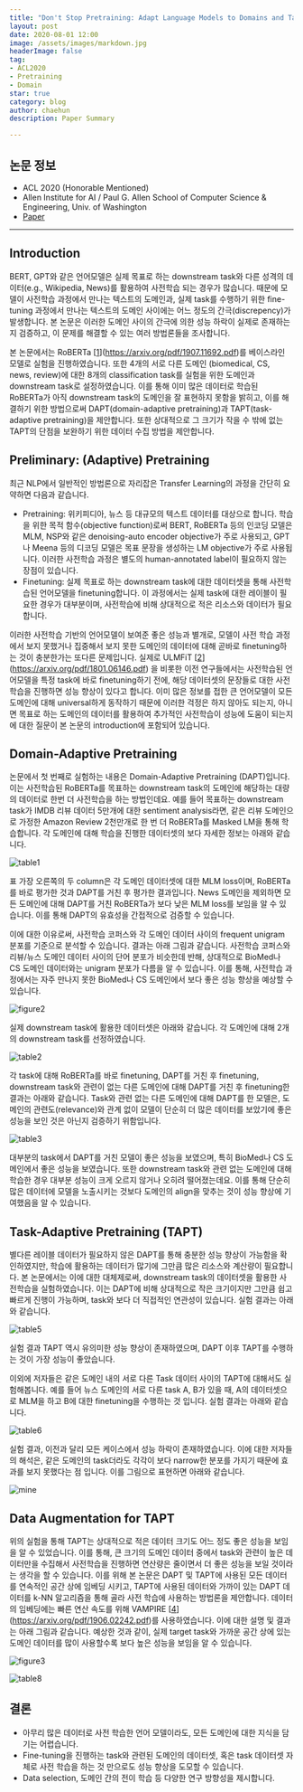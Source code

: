 ```yaml
---
title: "Don't Stop Pretraining: Adapt Language Models to Domains and Tasks, ACL2020"
layout: post
date: 2020-08-01 12:00
image: /assets/images/markdown.jpg
headerImage: false
tag:
- ACL2020
- Pretraining
- Domain
star: true
category: blog
author: chaehun
description: Paper Summary

---
```


## 논문 정보

- ACL 2020 (Honorable Mentioned)
- Allen Institute for AI / Paul G. Allen School of Computer Science & Engineering, Univ. of Washington
- [Paper](https://arxiv.org/pdf/2004.10964.pdf)

---

## Introduction

BERT, GPT와 같은 언어모델은 실제 목표로 하는 downstream task와 다른 성격의 데이터(e.g., Wikipedia, News)를 활용하여 사전학습 되는 경우가 많습니다. 때문에 모델이 사전학습 과정에서 만나는 텍스트의 도메인과, 실제 task를 수행하기 위한 fine-tuning 과정에서 만나는 텍스트의 도메인 사이에는 어느 정도의 간극(discrepency)가 발생합니다. 본 논문은 이러한 도메인 사이의 간극에 의한 성능 하락이 실제로 존재하는지 검증하고, 이 문제를 해결할 수 있는 여러 방법론들을 조사합니다.

본 논문에서는 RoBERTa [[1]](https://arxiv.org/pdf/1907.11692.pdf)를 베이스라인 모델로 실험을 진행하였습니다. 또한 4개의 서로 다른 도메인 (biomedical, CS, news, review)에 대한 8개의 classification task를 실험을 위한 도메인과 downstream task로 설정하였습니다. 이를 통해 이미 많은 데이터로 학습된 RoBERTa가 아직 downstream task의 도메인을 잘 표현하지 못함을 밝히고, 이를 해결하기 위한 방법으로써 DAPT(domain-adaptive pretraining)과 TAPT(task-adaptive pretraining)을 제안합니다. 또한 상대적으로 그 크기가 작을 수 밖에 없는 TAPT의 단점을 보완하기 위한 데이터 수집 방법을 제안합니다.

## Preliminary: (Adaptive) Pretraining

최근 NLP에서 일반적인 방법론으로 자리잡은 Transfer Learning의 과정을 간단히 요약하면 다음과 같습니다.

- Pretraining: 위키피디아, 뉴스 등 대규모의 텍스트 데이터를 대상으로 합니다. 학습을 위한 목적 함수(objective function)로써 BERT, RoBERTa 등의 인코딩 모델은 MLM, NSP와 같은 denoising-auto encoder objective가 주로 사용되고, GPT나 Meena 등의 디코딩 모델은 목표 문장을 생성하는 LM objective가 주로 사용됩니다. 이러한 사전학습 과정은 별도의 human-annotated label이 필요하지 않는 장점이 있습니다.
- Finetuning: 실제 목표로 하는 downstream task에 대한 데이터셋을 통해 사전학습된 언어모델을 finetuning합니다. 이 과정에서는 실제 task에 대한 레이블이 필요한 경우가 대부분이며, 사전학습에 비해 상대적으로 적은 리소스와 데이터가 필요합니다.

이러한 사전학습 기반의 언어모델이 보여준 좋은 성능과 별개로, 모델이 사전 학습 과정에서 보지 못했거나 집중해서 보지 못한 도메인의 데이터에 대해 곧바로 finetuning하는 것이 충분한가는 또다른 문제입니다. 실제로 ULMFiT [[2]](https://arxiv.org/pdf/1801.06146.pdf) 을 비롯한 이전 연구들에서는 사전학습된 언어모델을 특정 task에 바로 finetuning하기 전에, 해당 데이터셋의 문장들로 대한 사전 학습을 진행하면 성능 향상이 있다고 합니다. 이미 많은 정보를 접한 큰 언어모델이 모든 도메인에 대해 universal하게 동작하기 때문에 이러한 걱정은 하지 않아도 되는지, 아니면 목표로 하는 도메인의 데이터를 활용하여 추가적인 사전학습이 성능에 도움이 되는지에 대한 질문이 본 논문의 introduction에 포함되어 있습니다.

## Domain-Adaptive Pretraining

논문에서 첫 번째로 실험하는 내용은 Domain-Adaptive Pretraining (DAPT)입니다. 이는 사전학습된 RoBERTa를 목표하는 downstream task의 도메인에 해당하는 대량의 데이터로 한번 더 사전학습을 하는 방법인데요. 예를 들어 목표하는 downstream task가 IMDB 리뷰 데이터 5만개에 대한 sentiment analysis라면, 같은 리뷰 도메인으로 가정한 Amazon Review 2천만개로 한 번 더 RoBERTa를 Masked LM을 통해 학습합니다. 각 도메인에 대해 학습을 진행한 데이터셋의 보다 자세한 정보는 아래와 같습니다.

![table1](/assets/images/dontstop/table1.png)

표 가장 오른쪽의 두 column은 각 도메인 데이터셋에 대한 MLM loss이며, RoBERTa를 바로 평가한 것과 DAPT를 거친 후 평가한 결과입니다. News 도메인을 제외하면 모든 도메인에 대해 DAPT를 거친 RoBERTa가 보다 낮은 MLM loss를 보임을 알 수 있습니다. 이를 통해 DAPT의 유효성을 간접적으로 검증할 수 있습니다.

이에 대한 이유로써, 사전학습 코퍼스와 각 도메인 데이터 사이의 frequent unigram 분포를 기준으로 분석할 수 있습니다. 결과는 아래 그림과 같습니다. 사전학습 코퍼스와 리뷰/뉴스 도메인 데이터 사이의 단어 분포가 비슷한데 반해, 상대적으로 BioMed나 CS 도메인 데이터와는 unigram 분포가 다름을 알 수 있습니다. 이를 통해, 사전학습 과정에서는 자주 만나지 못한 BioMed나 CS 도메인에서 보다 좋은 성능 향상을 예상할 수 있습니다.

![figure2](/assets/images/dontstop/figure2.png)

실제 downstream task에 활용한 데이터셋은 아래와 같습니다. 각 도메인에 대해 2개의 downstream task를 선정하였습니다.

![table2](/assets/images/dontstop/table2.png)

각 task에 대해 RoBERTa를 바로 finetuning, DAPT를 거친 후 finetuning, downstream task와 관련이 없는 다른 도메인에 대해 DAPT를 거친 후 finetuning한 결과는 아래와 같습니다. Task와 관련 없는 다른 도메인에 대해 DAPT를 한 모델은, 도메인의 관련도(relevance)와 관계 없이 모델이 단순히 더 많은 데이터를 보았기에 좋은 성능을 보인 것은 아닌지 검증하기 위함입니다.

![table3](/assets/images/dontstop/table3.png)

대부분의 task에서 DAPT를 거친 모델이 좋은 성능을 보였으며, 특히 BioMed나 CS 도메인에서 좋은 성능을 보였습니다. 또한 downstream task와 관련 없는 도메인에 대해 학습한 경우 대부분 성능이 크게 오르지 않거나 오히려 떨어졌는데요. 이를 통해 단순히 많은 데이터에 모델을 노출시키는 것보다 도메인의 align을 맞추는 것이 성능 향상에 기여했음을 알 수 있습니다.

## Task-Adaptive Pretraining (TAPT)

별다른 레이블 데이터가 필요하지 않은 DAPT를 통해 충분한 성능 향상이 가능함을 확인하였지만, 학습에 활용하는 데이터가 많기에 그만큼 많은 리소스와 계산량이 필요합니다. 본 논문에서는 이에 대한 대체제로써, downstream task의 데이터셋을 활용한 사전학습을 실험하였습니다. 이는 DAPT에 비해 상대적으로 작은 크기이지만 그만큼 쉽고 빠르게 진행이 가능하며, task와 보다 더 직접적인 연관성이 있습니다. 실험 결과는 아래와 같습니다.

![table5](/assets/images/dontstop/table5.png)

실험 결과 TAPT 역시 유의미한 성능 향상이 존재하였으며, DAPT 이후 TAPT를 수행하는 것이 가장 성능이 좋았습니다.

이외에 저자들은 같은 도메인 내의 서로 다른 Task 데이터 사이의 TAPT에 대해서도 실험해봅니다. 예를 들어 뉴스 도메인의 서로 다른 task A, B가 있을 때, A의 데이터셋으로 MLM을 하고 B에 대한 finetuning을 수행하는 것 입니다. 실험 결과는 아래와 같습니다. 

![table6](/assets/images/dontstop/table6.png)

실험 결과, 이전과 달리 모든 케이스에서 성능 하락이 존재하였습니다. 이에 대한 저자들의 해석은, 같은 도메인의 task더라도 각각이 보다 narrow한 분포를 가지기 때문에 효과를 보지 못했다는 점 입니다. 이를 그림으로 표현하면 아래와 같습니다.

![mine](/assets/images/dontstop/mine.png)

## Data Augmentation for TAPT

위의 실험을 통해 TAPT는 상대적으로 적은 데이터 크기도 어느 정도 좋은 성능을 보임을 알 수 있었습니다. 이를 통해, 큰 크기의 도메인 데이터 중에서 task와 관련이 높은 데이터만을 수집해서 사전학습을 진행하면 연산량은 줄이면서 더 좋은 성능을 보일 것이라는 생각을 할 수 있습니다. 이를 위해 본 논문은 DAPT 및 TAPT에 사용된 모든 데이터를 연속적인 공간 상에 임베딩 시키고, TAPT에 사용된 데이터와 가까이 있는 DAPT 데이터를 k-NN 알고리즘을 통해 골라 사전 학습에 사용하는 방법론을 제안합니다. 데이터의 임베딩에는 빠른 연산 속도를 위해 VAMPIRE [[4]](https://arxiv.org/pdf/1906.02242.pdf)를 사용하였습니다. 이에 대한 설명 및 결과는 아래 그림과 같습니다. 예상한 것과 같이, 실제 target task와 가까운 공간 상에 있는 도메인 데이터를 많이 사용할수록 보다 높은 성능을 보임을 알 수 있습니다.

![figure3](/assets/images/dontstop/figure3.png)

![table8](/assets/images/dontstop/table8.png)

## 결론

- 아무리 많은 데이터로 사전 학습한 언어 모델이라도, 모든 도메인에 대한 지식을 담기는 어렵습니다.
- Fine-tuning을 진행하는 task와 관련된 도메인의 데이터셋, 혹은 task 데이터셋 자체로 사전 학습을 하는 것 만으로도 성능 향상을 도모할 수 있습니다.
- Data selection, 도메인 간의 전이 학습 등 다양한 연구 방향성을 제시합니다.



[1]: https://arxiv.org/pdf/1907.11692.pdf
[2]: https://arxiv.org/pdf/1801.06146.pdf
[3]: https://arxiv.org/pdf/1908.11860.pdf
[4]: https://arxiv.org/pdf/1906.02242.pdf